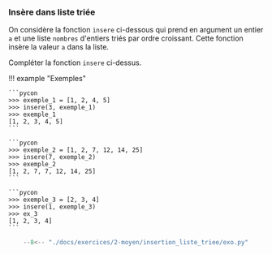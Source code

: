 

### Insère dans liste triée 


On considère la fonction `insere` ci-dessous qui prend en argument un entier `a` et une liste `nombres` d'entiers triés par ordre croissant. Cette fonction insère la valeur `a` dans la liste.



Compléter la fonction `insere` ci-dessus.

!!! example "Exemples"

    ```pycon
    >>> exemple_1 = [1, 2, 4, 5]
    >>> insere(3, exemple_1)
    >>> exemple_1
    [1, 2, 3, 4, 5]
    ```

    ```pycon
    >>> exemple_2 = [1, 2, 7, 12, 14, 25]
    >>> insere(7, exemple_2)
    >>> exemple_2
    [1, 2, 7, 7, 12, 14, 25]
    ```

    ```pycon
    >>> exemple_3 = [2, 3, 4]
    >>> insere(1, exemple_3)
    >>> ex_3
    [1, 2, 3, 4]
    ```



```python
    --8<-- "./docs/exercices/2-moyen/insertion_liste_triee/exo.py"
```

